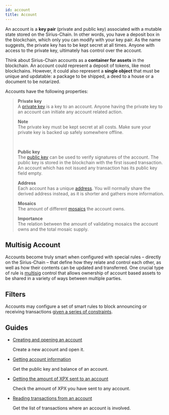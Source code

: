 ```yaml
---
id: account
title: Account
---
```

An account is a **key pair** (private and public key) associated with a mutable state stored on the Sirius-Chain. In other words, you have a deposit box in the blockchain, which only you can modify with your key pair. As the name suggests, the private key has to be kept secret at all times. Anyone with access to the private key, ultimately has control over the account.

Think about Sirius-Chain accounts as a **container for assets** in the blockchain. An account could represent a deposit of tokens, like most blockchains. However, it could also represent a **single object** that must be unique and updatable: a package to be shipped, a deed to a house or a document to be notarized.

Accounts have the following properties:

> **Private key** <br>
> A [private key](../protocol/cryptography.md#private-and-public-key) is a key to an account. Anyone having the private key to an account can initiate any account related action. <br>
>
>  <div class="info">  
> 
> **Note** <br>
>    The private key must be kept secret at all costs. Make sure your private key is backed up safely somewhere offline.
> </div><br>
>
> **Public key** <br>
> The [public key](../protocol/cryptography.md#private-and-public-key) can be used to verify signatures of the account. The public key is stored in the blockchain with the first issued transaction. An account which has not issued any transaction has its public key field empty. <br>
>
> **Address** <br>
> Each account has a unique [address](../protocol/cryptography.md#address). You will normally share the derived address instead, as it is shorter and gathers more information. <br>
>
> **Mosaics** <br>
> The amount of different [mosaics](./mosaic.md) the account owns. <br>
>
> **Importance** <br>
> The relation between the amount of validating mosaics the account owns and the total mosaic supply. 

## Multisig Account

Accounts become truly smart when configured with special rules – directly on the Sirius-Chain – that define how they relate and control each other, as well as how their contents can be updated and transferred. One crucial type of rule is [multisig](./multisig-account.md) control that allows ownership of account based assets to be shared in a variety of ways between multiple parties.

## Filters

Accounts may configure a set of smart rules to block announcing or receiving transactions [given a series of constraints](./account-filter.md).


## Guides

- [Creating and opening an account](../guides/account/creating-and-opening-an-account.md)

    Create a new account and open it.

- [Getting account information](../guides/account/getting-account-information.md)

    Get the public key and balance of an account.

- [Getting the amount of XPX sent to an account](../guides/account/getting-the-amount-of-XPX-sent-to-an-account.md)

    Check the amount of XPX you have sent to any account.

- [Reading transactions from an account](../guides/account/reading-transactions-from-an-account.md)

    Get the list of transactions where an account is involved.

